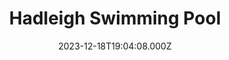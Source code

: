 ---
date: 2023-12-18T19:04:08.000Z
title: Hadleigh Swimming Pool
latitude: 52.04454122139633
longitude: 0.9586564785024496
category: checkin
---